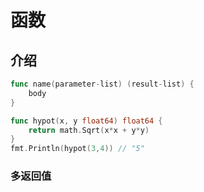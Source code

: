 # 函数

## 介绍
```Go
func name(parameter-list) (result-list) {
    body
}
```


```GO
func hypot(x, y float64) float64 {
    return math.Sqrt(x*x + y*y)
}
fmt.Println(hypot(3,4)) // "5"
```

### 多返回值

